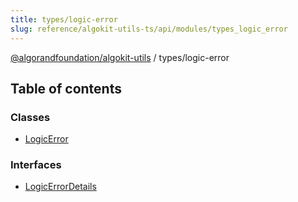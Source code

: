 ```yaml
---
title: types/logic-error
slug: reference/algokit-utils-ts/api/modules/types_logic_error
---
```


[@algorandfoundation/algokit-utils](/reference/algokit-utils-ts/api/overview) / types/logic-error

## Table of contents

### Classes

- [LogicError](/reference/algokit-utils-ts/api/classes/types_logic_errorlogicerror/)

### Interfaces

- [LogicErrorDetails](/reference/algokit-utils-ts/api/interfaces/types_logic_errorlogicerrordetails/)
